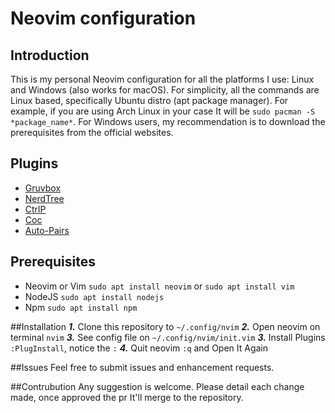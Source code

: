 # Neovim configuration
## Introduction
This is my personal Neovim configuration for all the platforms I use: Linux and Windows (also works for macOS). For simplicity, all the commands are Linux based, specifically Ubuntu distro (apt package manager). For example, if you are using Arch Linux in your case It will be `sudo pacman -S *package_name*`. For Windows users, my recommendation is to download the prerequisites from the official websites. 

## Plugins
- [Gruvbox](https://github.com/morhetz/gruvbox)
- [NerdTree](https://github.com/preservim/nerdtree)
- [CtrlP](https://github.com/ctrlpvim/ctrlp.vim)
- [Coc](https://github.com/neoclide/coc.nvim)
- [Auto-Pairs](https://github.com/jiangmiao/auto-pairs)

## Prerequisites
- Neovim or Vim `sudo apt install neovim` or `sudo apt install vim`
- NodeJS `sudo apt install nodejs`
- Npm `sudo apt install npm`

##Installation
**_1._** Clone this repository to `~/.config/nvim`
**_2._** Open neovim on terminal `nvim`
**_3._** See config file on `~/.config/nvim/init.vim`
**_3._** Install Plugins `:PlugInstall`, notice the `:`
**_4._** Quit neovim `:q` and Open It Again 

##Issues
Feel free to submit issues and enhancement requests.

##Contrubution
Any suggestion is welcome. Please detail each change made, once approved the pr It'll merge to the repository.
